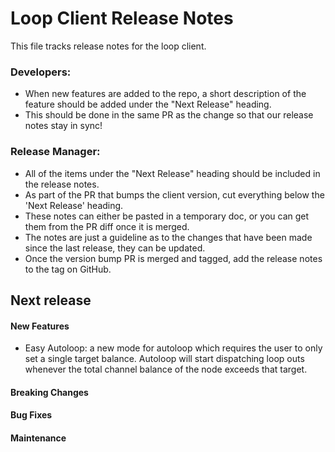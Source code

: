 # Loop Client Release Notes
This file tracks release notes for the loop client. 

### Developers: 
* When new features are added to the repo, a short description of the feature should be added under the "Next Release" heading.
* This should be done in the same PR as the change so that our release notes stay in sync!

### Release Manager: 
* All of the items under the "Next Release" heading should be included in the release notes.
* As part of the PR that bumps the client version, cut everything below the 'Next Release' heading. 
* These notes can either be pasted in a temporary doc, or you can get them from the PR diff once it is merged. 
* The notes are just a guideline as to the changes that have been made since the last release, they can be updated.
* Once the version bump PR is merged and tagged, add the release notes to the tag on GitHub.

## Next release

#### New Features
- Easy Autoloop: a new mode for autoloop which requires the user to only set a
        single target balance. Autoloop will start dispatching loop outs 
        whenever the total channel balance of the node exceeds that target.

#### Breaking Changes

#### Bug Fixes

#### Maintenance
